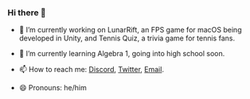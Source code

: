 ### Hi there 👋

- 🔭 I’m currently working on LunarRift, an FPS game for macOS being developed in Unity, and Tennis Quiz, a trivia game for tennis fans.

- 🌱 I’m currently learning Algebra 1, going into high school soon.
 
- 📫 How to reach me: [Discord](https://discordapp.com/users/463024798784815105/), [Twitter](https://twitter.com/jam3shug), [Email](https://mail.google.com/mail/u/0/?fs=1&to=jameshug678@gmail.com&tf=cm).

- 😄 Pronouns: he/him
